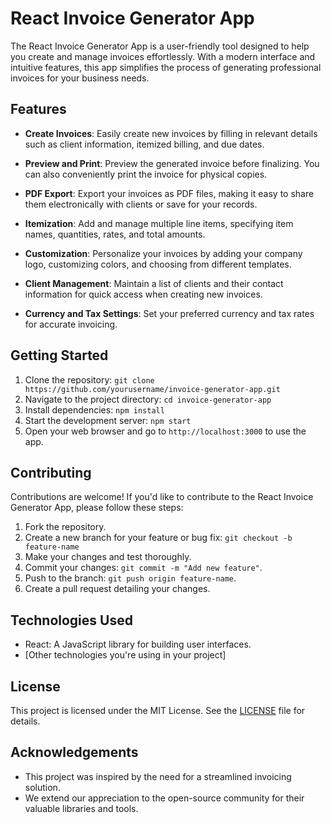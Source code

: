 # React Invoice Generator App

The React Invoice Generator App is a user-friendly tool designed to help you create and manage invoices effortlessly. With a modern interface and intuitive features, this app simplifies the process of generating professional invoices for your business needs.


## Features

- **Create Invoices**: Easily create new invoices by filling in relevant details such as client information, itemized billing, and due dates.

- **Preview and Print**: Preview the generated invoice before finalizing. You can also conveniently print the invoice for physical copies.

- **PDF Export**: Export your invoices as PDF files, making it easy to share them electronically with clients or save for your records.

- **Itemization**: Add and manage multiple line items, specifying item names, quantities, rates, and total amounts.

- **Customization**: Personalize your invoices by adding your company logo, customizing colors, and choosing from different templates.

- **Client Management**: Maintain a list of clients and their contact information for quick access when creating new invoices.

- **Currency and Tax Settings**: Set your preferred currency and tax rates for accurate invoicing.

## Getting Started

1. Clone the repository: `git clone https://github.com/yourusername/invoice-generator-app.git`
2. Navigate to the project directory: `cd invoice-generator-app`
3. Install dependencies: `npm install`
4. Start the development server: `npm start`
5. Open your web browser and go to `http://localhost:3000` to use the app.

## Contributing

Contributions are welcome! If you'd like to contribute to the React Invoice Generator App, please follow these steps:

1. Fork the repository.
2. Create a new branch for your feature or bug fix: `git checkout -b feature-name`
3. Make your changes and test thoroughly.
4. Commit your changes: `git commit -m "Add new feature"`.
5. Push to the branch: `git push origin feature-name`.
6. Create a pull request detailing your changes.

## Technologies Used

- React: A JavaScript library for building user interfaces.
- [Other technologies you're using in your project]

## License

This project is licensed under the MIT License. See the [LICENSE](LICENSE) file for details.

## Acknowledgements

- This project was inspired by the need for a streamlined invoicing solution.
- We extend our appreciation to the open-source community for their valuable libraries and tools.


